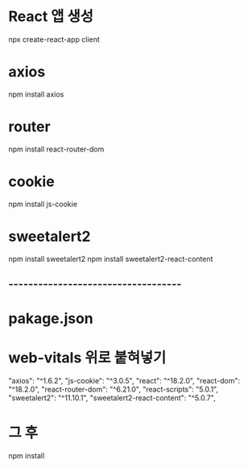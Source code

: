 # React 앱 생성
npx create-react-app client

# axios
npm install axios

# router
npm install react-router-dom

# cookie
npm install js-cookie

# sweetalert2
npm install sweetalert2
npm install sweetalert2-react-content

## -----------------------------------

# pakage.json
# web-vitals 위로 붙혀넣기
"axios": "^1.6.2",
"js-cookie": "^3.0.5",
"react": "^18.2.0",
"react-dom": "^18.2.0",
"react-router-dom": "^6.21.0",
"react-scripts": "5.0.1",
"sweetalert2": "^11.10.1",
"sweetalert2-react-content": "^5.0.7",

# 그 후
npm install